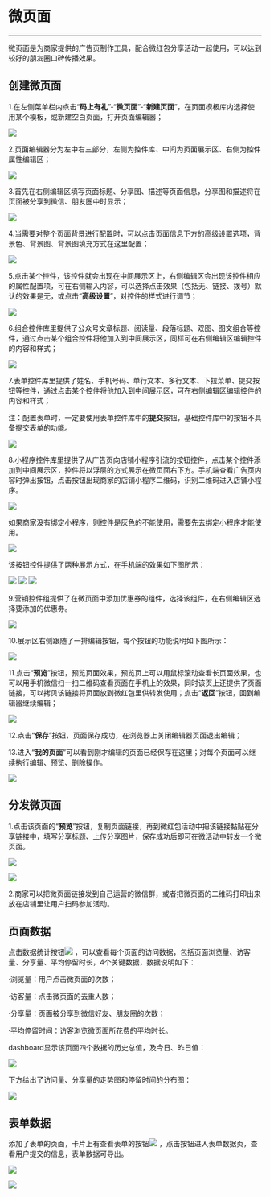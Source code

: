 # 微页面

---

微页面是为商家提供的广告页制作工具，配合微红包分享活动一起使用，可以达到较好的朋友圈口碑传播效果。

## 创建微页面

1.在左侧菜单栏内点击“**码上有礼**”-“**微页面**”-“**新建页面**”，在页面模板库内选择使用某个模板，或新建空白页面，打开页面编辑器；

![](/assets/import.png/)

2.页面编辑器分为左中右三部分，左侧为控件库、中间为页面展示区、右侧为控件属性编辑区；

![](/assets/import.png.)

3.首先在右侧编辑区填写页面标题、分享图、描述等页面信息，分享图和描述将在页面被分享到微信、朋友圈中时显示；

![](/assets/import.png,)

4.当需要对整个页面背景进行配置时，可以点击页面信息下方的高级设置选项，背景色、背景图、背景图填充方式在这里配置；

![](/assets/import.pngm)

5.点击某个控件，该控件就会出现在中间展示区上，右侧编辑区会出现该控件相应的属性配置项，可在右侧输入内容，可以选择点击效果（包括无、链接、拨号）默认的效果是无，或点击“**高级设置**”，对控件的样式进行调节；

![](/assets/import.pngn)

6.组合控件库里提供了公众号文章标题、阅读量、段落标题、双图、图文组合等控件，通过点击某个组合控件将他加入到中间展示区，同样可在右侧编辑区编辑控件的内容和样式；

![](/assets/import.pngb)

7.表单控件库里提供了姓名、手机号码、单行文本、多行文本、下拉菜单、提交按钮等控件，通过点击某个控件将他加入到中间展示区，可在右侧编辑区编辑控件的内容和样式；

注：配置表单时，一定要使用表单控件库中的**提交**按钮，基础控件库中的按钮不具备提交表单的功能。

![](/assets/import.pngv)

8.小程序控件库里提供了从广告页向店铺小程序引流的按钮控件，点击某个控件添加到中间展示区，控件将以浮层的方式展示在微页面右下方。手机端查看广告页内容时弹出按钮，点击按钮出现商家的店铺小程序二维码，识别二维码进入店铺小程序。

![](/assets/import.pngx)

如果商家没有绑定小程序，则控件是灰色的不能使用，需要先去绑定小程序才能使用。

![](/assets/import.png000)

该按钮控件提供了两种展示方式，在手机端的效果如下图所示：

![](/assets/import.png1111) ![](/assets/import.png222) ![](/assets/import.png333)

9.营销控件组提供了在微页面中添加优惠券的组件，选择该组件，在右侧编辑区选择要添加的优惠券。

![](/assets/import.png444)

10.展示区右侧跟随了一排编辑按钮，每个按钮的功能说明如下图所示：

![](/assets/import.png555)

11.点击“**预览**”按钮，预览页面效果，预览页上可以用鼠标滚动查看长页面效果，也可以用手机微信扫一扫二维码查看页面在手机上的效果，同时该页上还提供了页面链接，可以拷贝该链接将页面放到微红包里供转发使用；点击“**返回**”按钮，回到编辑器继续编辑；

![](/assets/import.png666)

12.点击“**保存**”按钮，页面保存成功，在浏览器上关闭编辑器页面退出编辑；

13.进入“**我的页面**”可以看到刚才编辑的页面已经保存在这里；对每个页面可以继续执行编辑、预览、删除操作。

![](/assets/import.png777)

## 分发微页面

1.点击该页面的“**预览**”按钮，复制页面链接，再到微红包活动中把该链接黏贴在分享链接中，填写分享标题、上传分享图片，保存成功后即可在微活动中转发一个微页面。

![](/assets/import.png9999)

![](/assets/import.png8888)

2.商家可以把微页面链接发到自己运营的微信群，或者把微页面的二维码打印出来放在店铺里让用户扫码参加活动。

## 页面数据

点击数据统计按钮![](/assets/import.pngz) ，可以查看每个页面的访问数据，包括页面浏览量、访客量、分享量、平均停留时长，4个关键数据，数据说明如下：

·浏览量：用户点击微页面的次数；

·访客量：点击微页面的去重人数；

·分享量：页面被分享到微信好友、朋友圈的次数；

·平均停留时间：访客浏览微页面所花费的平均时长。

dashboard显示该页面四个数据的历史总值，及今日、昨日值：

![](/assets/import.png7777)

下方给出了访问量、分享量的走势图和停留时间的分布图：

![](/assets/import.png6666)

## 表单数据

添加了表单的页面，卡片上有查看表单的按钮![](/assets/import.pngc) ，点击按钮进入表单数据页，查看用户提交的信息，表单数据可导出。

![](/assets/import.png5555)

![](/assets/import.png4444)

